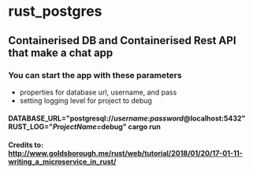# rust_postgres

## Containerised DB and Containerised Rest API that make a chat app

### You can start the app with these parameters 
 - properties for database url, username, and pass
 - setting logging level for project to debug

#### DATABASE_URL="postgresql://_username_:_password_@localhost:5432" RUST_LOG="_ProjectName_=debug" cargo run


#### Credits to: http://www.goldsborough.me/rust/web/tutorial/2018/01/20/17-01-11-writing_a_microservice_in_rust/
